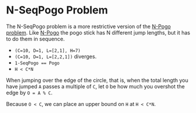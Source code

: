 # N-SeqPogo Problem

The N-SeqPogo problem is a more restrictive version of the [N-Pogo problem](N-Pogo.md). Like [N-Pogo](N-Pogo.md) the pogo stick has N different jump lengths, but it has to do them in sequence.

* `(C=10, D=1, L=[2,1], H=7)`
* `(C=10, D=1, L=[2,2,1])` diverges.
* `1-SeqPogo == Pogo`
* `H < C*N`


When jumping over the edge of the circle, that is, when the total length you have jumped `A` passes a multiple of `C`, let `O` be how much you overshot the edge by `O = A % C`.

Because `O < C`, we can place an upper bound on `H` at `H < C*N`.
